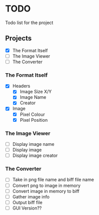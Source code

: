 # TODO
Todo list for the project
## Projects
- [x] The Format Itself
- [ ] The Image Viewer
- [ ] The Converter

### The Format Itself
- [x] Headers
  - [x] Image Size X/Y
  - [x] Image Name
  - [x] Creator
- [x] Image
  - [x] Pixel Colour
  - [x] Pixel Position

### The Image Viewer
- [ ] Display image name
- [ ] Display image
- [ ] Display image creator

### The Converter
- [ ] Take in png file name and biff file name
- [ ] Convert png to image in memory
- [ ] Convert image in memory to biff
- [ ] Gather image info
- [ ] Output biff file
- [ ] GUI Version??
